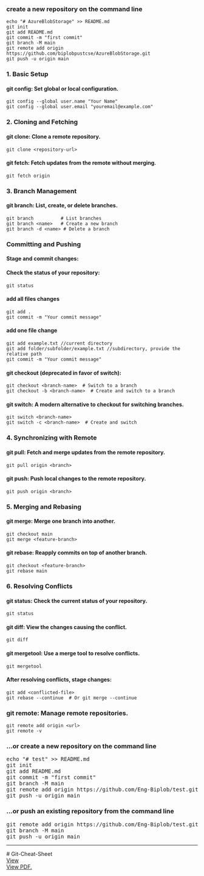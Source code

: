 ### create a new repository on the command line
```
echo "# AzureBlobStorage" >> README.md
git init
git add README.md
git commit -m "first commit"
git branch -M main
git remote add origin https://github.com/biplobpustcse/AzureBlobStorage.git
git push -u origin main
```
### 1. Basic Setup
#### git config: Set global or local configuration.
```
git config --global user.name "Your Name"
git config --global user.email "youremail@example.com"
```
### 2. Cloning and Fetching
#### git clone: Clone a remote repository.
```
git clone <repository-url>
```
#### git fetch: Fetch updates from the remote without merging.
```
git fetch origin
```
### 3. Branch Management
#### git branch: List, create, or delete branches.
```
git branch          # List branches
git branch <name>   # Create a new branch
git branch -d <name> # Delete a branch
```
### Committing and Pushing
#### Stage and commit changes:
#### Check the status of your repository:
```
git status
```
#### add all files changes
```
git add .
git commit -m "Your commit message"
```
#### add one file change
```
git add example.txt //current directory
git add folder/subfolder/example.txt //subdirectory, provide the relative path
git commit -m "Your commit message"
```
#### git checkout (deprecated in favor of switch):
```
git checkout <branch-name>  # Switch to a branch
git checkout -b <branch-name>  # Create and switch to a branch
```
#### git switch: A modern alternative to checkout for switching branches.
```
git switch <branch-name>
git switch -c <branch-name>  # Create and switch
```
### 4. Synchronizing with Remote
#### git pull: Fetch and merge updates from the remote repository.
```
git pull origin <branch>
```
#### git push: Push local changes to the remote repository.
```
git push origin <branch>
```
### 5. Merging and Rebasing
#### git merge: Merge one branch into another.
```
git checkout main
git merge <feature-branch>
```
#### git rebase: Reapply commits on top of another branch.
```
git checkout <feature-branch>
git rebase main
```
### 6. Resolving Conflicts
#### git status: Check the current status of your repository.
```
git status
```
#### git diff: View the changes causing the conflict.
```
git diff
```
#### git mergetool: Use a merge tool to resolve conflicts.
```
git mergetool
```
#### After resolving conflicts, stage changes:
```
git add <conflicted-file>
git rebase --continue  # Or git merge --continue
```
### git remote: Manage remote repositories.
```
git remote add origin <url>
git remote -v
```




<div>
    <h3>&hellip;or create a new repository on the command line</h3>
    <div>
        
<pre>echo &quot;# test&quot; &gt;&gt; README.md
git init
git add README.md
git commit -m &quot;first commit&quot;
git branch -M main
git remote add origin https://github.com/Eng-Biplob/test.git
git push -u origin main</pre>
</div>
<div>
    <h3>&hellip;or push an existing repository from the command line</h3>
<div>
        
<pre>git remote add origin https://github.com/Eng-Biplob/test.git
git branch -M main
git push -u origin main</pre>

</div>
<hr>
# Git-Cheat-Sheet
<br>
<a href="https://github.com/Eng-Biplob/Git-Cheat-Sheet/blob/main/git-cheat-sheet.docx?raw=true" target="_blank">View</a>
<br>
<a href="https://github.com/Eng-Biplob/Git-Cheat-Sheet/blob/main/git-cheat-sheet.pdf" target="_blank">View PDF.</a>



